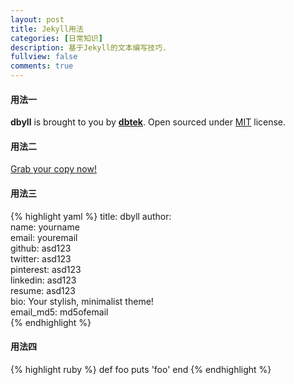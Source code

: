 ```yaml
---
layout: post
title: Jekyll用法
categories: [日常知识]
description: 基于Jekyll的文本编写技巧.
fullview: false
comments: true
---
```


#### 用法一

**dbyll** is brought to you by **[dbtek](http://ismaildemirbilek.com)**. Open sourced under [MIT](http://opensource.org/licenses/MIT) license.

#### 用法二

<a class="btn btn-default" href="https://github.com/dbtek/dbyll">Grab your copy now!</a>

#### 用法三

{% highlight yaml %}
title: dbyll
author:  
  name: yourname  
  email: youremail  
  github: asd123  
  twitter: asd123  
  pinterest: asd123  
  linkedin: asd123  
  resume: asd123  
  bio: Your stylish,  minimalist theme!  
  email_md5: md5ofemail  
{% endhighlight %}

#### 用法四

{% highlight ruby %}
def foo
  puts 'foo'
end
{% endhighlight %}
